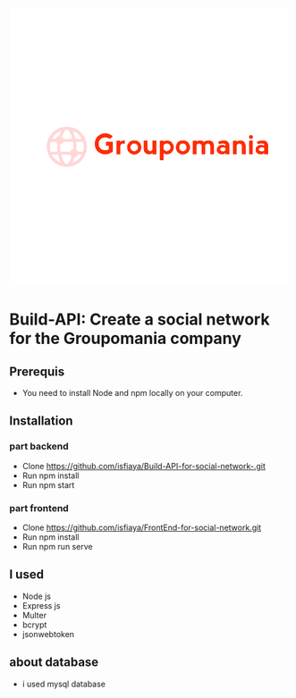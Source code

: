 ![Groupomania Logo](./images/logo-bg.png)

# Build-API: Create a social network for the Groupomania company

## Prerequis

- You need to install Node and npm locally on your computer.

## Installation

### part backend

- Clone https://github.com/isfiaya/Build-API-for-social-network-.git
- Run npm install
- Run npm start

### part frontend

- Clone https://github.com/isfiaya/FrontEnd-for-social-network.git
- Run npm install
- Run npm run serve

## I used

- Node js
- Express js
- Multer
- bcrypt
- jsonwebtoken

## about database

- i used mysql database
